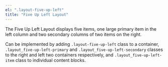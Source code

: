```yaml
---
el: ".layout-five-up-left"
title: "Five Up Left Layout"
---
```

The Five Up Left Layout displays five items, one large primary item in the left column and two secondary columns of two items on the right.

Can be implemented by adding `.layout-five-up-left` class to a container, `.layout_five-up-left-primary` and `.layout_five-up-left-secondary` classes to the right and left two containers respectively, and `.layout_five-up-left-item` class to individual content blocks.